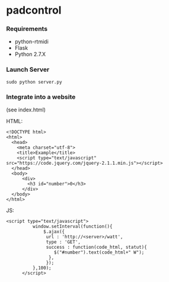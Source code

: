 # padcontrol

### Requirements
* python-rtmidi
* Flask
* Python 2.7.X

### Launch Server

```
sudo python server.py
```

### Integrate into a website
(see index.html)

HTML:
```
<!DOCTYPE html>
<html>
  <head>
    <meta charset="utf-8">
    <title>Example</title>
    <script type="text/javascript" src="https://code.jquery.com/jquery-2.1.1.min.js"></script>
  </head>
  <body>
      <div>
        <h3 id="number">0</h3>
      </div>
  </body>
</html>
```

JS:
```
<script type="text/javascript">
          window.setInterval(function(){
              $.ajax({
               url : 'http://<server>/watt',
               type : 'GET',
               success : function(code_html, statut){
                  $("#number").text(code_html+" W");
                },
               });
          },100);
      </script>
```


